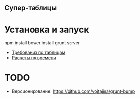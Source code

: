 Супер-таблицы
-------------

Установка и запуск
==================


   npm install
   bower install
   grunt server


* [Требования по таблицам](https://docs.google.com/document/d/1HaSXBDeTPiObSU9t-4Bn6tahMwEWLX8XIE-HnxtWkbU/edit?disco=AAAAAHuGPJE#)
* [Расчеты по времени](https://docs.google.com/spreadsheet/ccc?key=0ArR1ApxjK8jPdGZIR1Utby1sbE9vNVZYTndhVlIweFE#gid=0)


TODO
====

* Версионирование: https://github.com/vojtajina/grunt-bump
